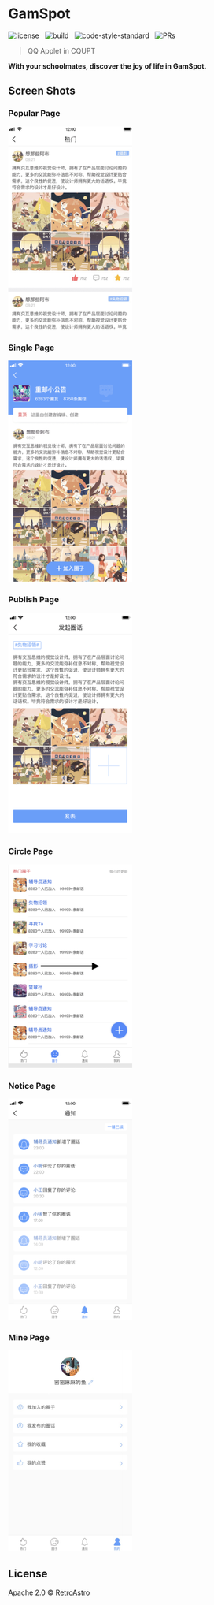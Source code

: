 # GamSpot

![license](https://img.shields.io/badge/license-Apache--2.0-blue.svg) &nbsp; ![build](https://img.shields.io/badge/build-passing-brightgreen.svg) &nbsp; ![code-style-standard](https://img.shields.io/badge/code--style-standard-brightgreen.svg) &nbsp; ![PRs](https://img.shields.io/badge/PRs-welcome-brightgreen.svg) 

> QQ Applet in CQUPT

**With your schoolmates, discover the joy of life in GamSpot.** 

## Screen Shots 

### Popular Page

<img src="./assets/popular.png" width="50%;" />

### Single Page

<img src="./assets/single.png" width="50%;" />

### Publish Page

<img src="./assets/publish.png" width="50%;" />

### Circle Page

<img src="./assets/circle.png" width="50%;" />

### Notice Page

<img src="./assets/notice.png" width="50%;" />

### Mine Page

<img src="./assets/mine.png" width="50%;" />

## License

Apache 2.0 © [RetroAstro](https://github.com/RetroAstro)
